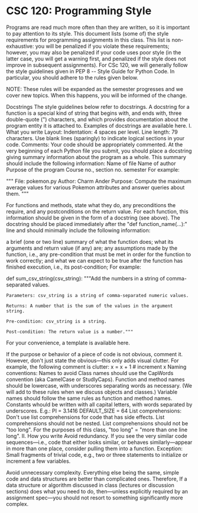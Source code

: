 # CSC 120: Programming Style

Programs are read much more often than they are written, so it is important to pay attention to its style. This document lists (some of) the style requirements for programming assignments in this class. This list is non-exhaustive: you will be penalized if you violate these requirements; however, you may also be penalized if your code uses poor style (in the latter case, you will get a warning first, and penalized if the style does not improve in subsequent assignments).
For CSc 120, we will generally follow the style guidelines given in PEP 8 -- Style Guide for Python Code. In particular, you should adhere to the rules given below.

NOTE: These rules will be expanded as the semester progresses and we cover new topics. When this happens, you will be informed of the change.

Docstrings
The style guidelines below refer to docstrings. A docstring for a function is a special kind of string that begins with, and ends with, three double-quote (") characters, and which provides documentation about the program entity it is attached to. Examples of docstrings are available here.
I. What you write
Layout:
Indentation: 4 spaces per level.
Line length: 79 characters.
Use blank lines (sparingly) to indicate logical sections in your code.
Comments: Your code should be appropriately commented.
At the very beginning of each Python file you submit, you should place a docstring giving summary information about the program as a whole. This summary should include the following information:
Name of file
Name of author
Purpose of the program
Course no., section no. semester
For example:

"""
    File: pokemon.py
    Author: Charm Ander
    Purpose: Compute the maximum average values for various Pokemon attributes 
        and answer queries about them.
"""
        
For functions and methods, state what they do, any preconditions the require, and any postconditions on the return value.
For each function, this information should be given in the form of a docstring (see above). The docstring should be placed immediately after the "def function_name(...):" line and should minimally include	the following information:

a brief (one or two line) summary of what the function does;
what its arguments and return value (if any) are;
any assumptions made by the function, i.e., any pre-condition that must be met in order for the function to work correctly; and
what we can expect to be true after the function has finished execution, i.e., its post-condition;
For example:

def sum_csv_string(csv_string):
    """Add the numbers in a string of comma-separated values.
  
    Parameters: csv_string is a string of comma-separated numeric values.
  
    Returns: A number that is the sum of the values in the argument string.
  
    Pre-condition: csv_string is a string.
  
    Post-condition: The return value is a number."""
          
For your convenience, a template is available here.

If the purpose or behavior of a piece of code is not obvious, comment it. However, don't just state the obvious—this only adds visual clutter. For example, the following comment is clutter:
x = x + 1    # increment x
Naming conventions:
Names to avoid
Class names should use the CapWords convention (aka CamelCase or StudlyCaps).
Function and method names should be lowercase, with underscores separating words as necessary. 
(We will add to these rules when we discuss objects and classes.)
Variable names should follow the same rules as function and method names.
Constants whould be written with all capital letters, with words separated by underscores. E.g.:
PI = 3.1416
DEFAULT_SIZE = 64
List comprehensions:
Don't use list comprehensions for code that has side effects.
List comprehensions should not be nested.
List comprehensions should not be "too long". For the purposes of this class, "too long" = "more than one line long".
II. How you write
Avoid redundancy. If you see the very similar code sequences—i.e., code that either looks similar, or behaves similarly—appear in more than one place, consider pulling them into a function.
Exception: Small fragments of trivial code, e.g., two or three statements to initialize or increment a few variables.

Avoid unnecessary complexity. Everything else being the same, simple code and data structures are better than complicated ones. Therefore, If a data structure or algorithm discussed in class (lectures or discussion sections) does what you need to do, then—unless explicitly required by an assignment spec—you should not resort to something significantly more complex.
